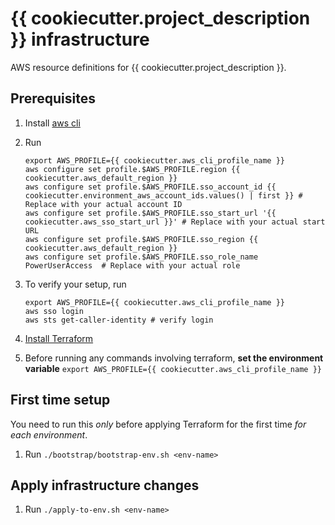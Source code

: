 # {{ cookiecutter.project_description }} infrastructure
AWS resource definitions for {{ cookiecutter.project_description }}.

## Prerequisites
1. Install [aws cli](https://docs.aws.amazon.com/cli/latest/userguide/getting-started-install.html)
2. Run
    
    ```
    export AWS_PROFILE={{ cookiecutter.aws_cli_profile_name }}
    aws configure set profile.$AWS_PROFILE.region {{ cookiecutter.aws_default_region }}
    aws configure set profile.$AWS_PROFILE.sso_account_id {{ cookiecutter.environment_aws_account_ids.values() | first }} # Replace with your actual account ID
    aws configure set profile.$AWS_PROFILE.sso_start_url '{{ cookiecutter.aws_sso_start_url }}' # Replace with your actual start URL
    aws configure set profile.$AWS_PROFILE.sso_region {{ cookiecutter.aws_default_region }}
    aws configure set profile.$AWS_PROFILE.sso_role_name PowerUserAccess  # Replace with your actual role
    ```

3. To verify your setup, run
    ```
    export AWS_PROFILE={{ cookiecutter.aws_cli_profile_name }}
    aws sso login
    aws sts get-caller-identity # verify login
    ```
   
4. [Install Terraform](https://developer.hashicorp.com/terraform/tutorials/aws-get-started/install-cli)

5. Before running any commands involving terraform, **set the environment variable** `export AWS_PROFILE={{ cookiecutter.aws_cli_profile_name }}`

## First time setup
You need to run this *only* before applying Terraform for the first time _for each environment_.

1. Run `./bootstrap/bootstrap-env.sh <env-name>`

## Apply infrastructure changes

1. Run `./apply-to-env.sh <env-name>`

